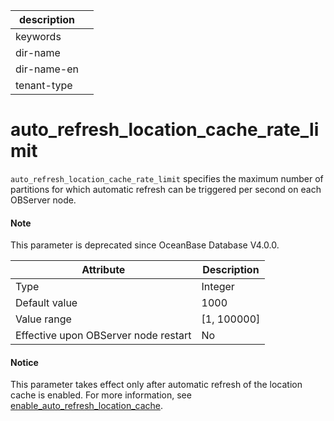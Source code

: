 |description||
|---|---|
|keywords||
|dir-name||
|dir-name-en||
|tenant-type||

# auto_refresh_location_cache_rate_limit

`auto_refresh_location_cache_rate_limit` specifies the maximum number of partitions for which automatic refresh can be triggered per second on each OBServer node.

<main id="notice" type='explain'>
  <h4>Note</h4>
  <p>This parameter is deprecated since OceanBase Database V4.0.0.   </p>
</main>

| **Attribute** | **Description** |
|------------------|---------------|
| Type | Integer |
| Default value | 1000 |
| Value range | \[1, 100000\] |
| Effective upon OBServer node restart | No |

<main id="notice" type='notice'>
  <h4>Notice</h4>
  <p>  This parameter takes effect only after automatic refresh of the location cache is enabled. For more information, see <a href="../300.cluster-level-configuration-items/6600.enable_auto_refresh_location_cache.md">enable_auto_refresh_location_cache</a>.    </p>
</main>
